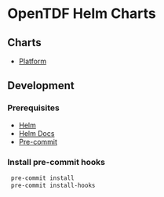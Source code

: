 # OpenTDF Helm Charts

## Charts

- [Platform](charts/platform/README.md)

## Development

### Prerequisites

- [Helm](https://helm.sh/docs/intro/install/)
- [Helm Docs](https://github.com/norwoodj/helm-docs)
- [Pre-commit](https://pre-commit.com/index.html#installation)

### Install pre-commit hooks

 ```sh
  pre-commit install
  pre-commit install-hooks
 ```
